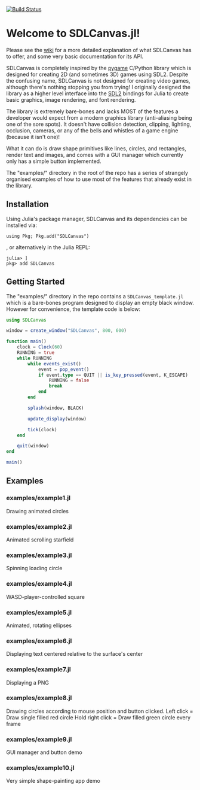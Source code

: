 [![Build Status](https://github.com/cam/SDLCanvas.jl/actions/workflows/CI.yml/badge.svg?branch=main)](https://github.com/cam/SDLCanvas.jl/actions/workflows/CI.yml?query=branch%3Amain)

# Welcome to SDLCanvas.jl!

Please see the [wiki](https://github.com/Noremac11800/SDLCanvas.jl/wiki) for a more detailed explanation of what SDLCanvas has to offer, and some very basic documentation for its API.

SDLCanvas is completely inspired by the [pygame](https://www.pygame.org/docs/) C/Python library which is designed for creating 2D (and sometimes 3D) games using SDL2. Despite the confusing name, SDLCanvas is not designed for creating video games, although there's nothing stopping you from trying! I originally designed the library as a higher level interface into the [SDL2](https://github.com/JuliaMultimedia/SimpleDirectMediaLayer.jl) bindings for Julia to create basic graphics, image rendering, and font rendering. 

The library is extremely bare-bones and lacks MOST of the features a developer would expect from a modern graphics library (anti-aliasing being one of the sore spots). It doesn't have collision detection, clipping, lighting, occlusion, cameras, or any of the bells and whistles of a game engine (because it isn't one)!

What it can do is draw shape primitives like lines, circles, and rectangles, render text and images, and comes with a GUI manager which currently only has a simple button implemented.

The "examples/" directory in the root of the repo has a series of strangely organised examples of how to use most of the features that already exist in the library.

## Installation

Using Julia's package manager, SDLCanvas and its dependencies can be installed via:

```
using Pkg; Pkg.add("SDLCanvas")
```

, or alternatively in the Julia REPL:

```
julia> ]
pkg> add SDLCanvas
```

## Getting Started

The "examples/" directory in the repo contains a `SDLCanvas_template.jl` which is a bare-bones program designed to display an empty black window. However for convenience, the template code is below:

```Julia
using SDLCanvas

window = create_window("SDLCanvas", 800, 600)

function main()
    clock = Clock(60)
    RUNNING = true
    while RUNNING
        while events_exist()
            event = pop_event()
            if event.type == QUIT || is_key_pressed(event, K_ESCAPE)
                RUNNING = false
                break
            end
        end

        splash(window, BLACK)

        update_display(window)

        tick(clock)
    end

    quit(window)
end

main()
```

## Examples

### examples/example1.jl
Drawing animated circles

### examples/example2.jl
Animated scrolling starfield

### examples/example3.jl
Spinning loading circle

### examples/example4.jl
WASD-player-controlled square

### examples/example5.jl
Animated, rotating ellipses

### examples/example6.jl
Displaying text centered relative to the surface's center

### examples/example7.jl
Displaying a PNG

### examples/example8.jl
Drawing circles according to mouse position and button clicked.
Left click = Draw single filled red circle
Hold right click = Draw filled green circle every frame

### examples/example9.jl
GUI manager and button demo

### examples/example10.jl
Very simple shape-painting app demo
